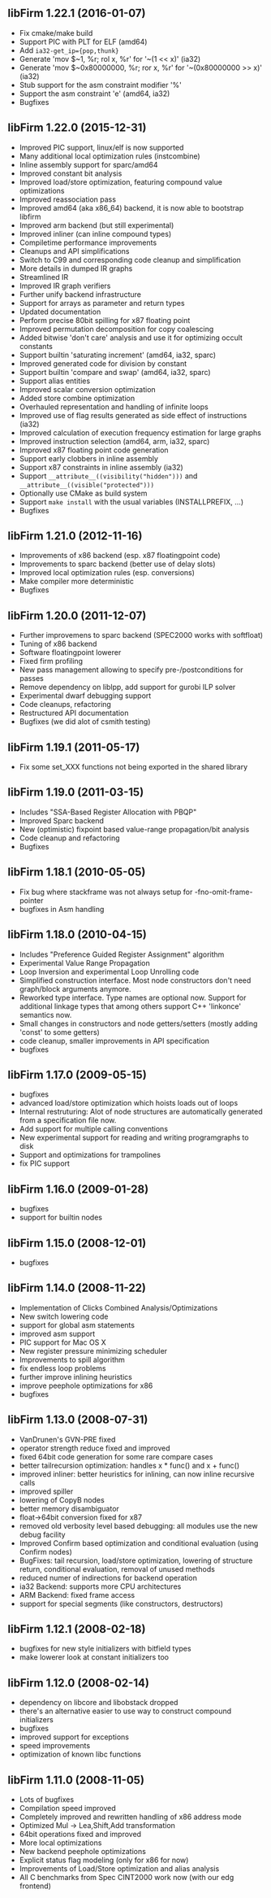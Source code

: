 libFirm 1.22.1 (2016-01-07)
---------------------------
* Fix cmake/make build
* Support PIC with PLT for ELF (amd64)
* Add `ia32-get_ip={pop,thunk}`
* Generate 'mov $~1, %r; rol x, %r' for '~(1 << x)' (ia32)
* Generate 'mov $~0x80000000, %r; ror x, %r' for '~(0x80000000 >> x)' (ia32)
* Stub support for the asm constraint modifier '%'
* Support the asm constraint 'e' (amd64, ia32)
* Bugfixes

libFirm 1.22.0 (2015-12-31)
---------------------------
* Improved PIC support, linux/elf is now supported
* Many additional local optimization rules (instcombine)
* Inline assembly support for sparc/amd64
* Improved constant bit analysis
* Improved load/store optimization, featuring compound value optimizations
* Improved reassociation pass
* Improved amd64 (aka x86_64) backend, it is now able to bootstrap libfirm
* Improved arm backend (but still experimental)
* Improved inliner (can inline compound types)
* Compiletime performance improvements
* Cleanups and API simplifications
* Switch to C99 and corresponding code cleanup and simplification
* More details in dumped IR graphs
* Streamlined IR
* Improved IR graph verifiers
* Further unify backend infrastructure
* Support for arrays as parameter and return types
* Updated documentation
* Perform precise 80bit spilling for x87 floating point
* Improved permutation decomposition for copy coalescing
* Added bitwise 'don't care' analysis and use it for optimizing occult constants
* Support builtin 'saturating increment' (amd64, ia32, sparc)
* Improved generated code for division by constant
* Support builtin 'compare and swap' (amd64, ia32, sparc)
* Support alias entities
* Improved scalar conversion optimization
* Added store combine optimization
* Overhauled representation and handling of infinite loops
* Improved use of flag results generated as side effect of instructions (ia32)
* Improved calculation of execution frequency estimation for large graphs
* Improved instruction selection (amd64, arm, ia32, sparc)
* Improved x87 floating point code generation
* Support early clobbers in inline assembly
* Support x87 constraints in inline assembly (ia32)
* Support `__attribute__((visibility("hidden")))` and `__attribute__((visible("protected")))`
* Optionally use CMake as build system
* Support `make install` with the usual variables (INSTALLPREFIX, ...)
* Bugfixes

libFirm 1.21.0 (2012-11-16)
---------------------------
* Improvements of x86 backend (esp. x87 floatingpoint code)
* Improvements to sparc backend (better use of delay slots)
* Improved local optimization rules (esp. conversions)
* Make compiler more deterministic
* Bugfixes

libFirm 1.20.0 (2011-12-07)
---------------------------

* Further improvemens to sparc backend (SPEC2000 works with softfloat)
* Tuning of x86 backend
* Software floatingpoint lowerer
* Fixed firm profiling
* New pass management allowing to specify pre-/postconditions for passes
* Remove dependency on liblpp, add support for gurobi ILP solver
* Experimental dwarf debugging support
* Code cleanups, refactoring
* Restructured API documentation
* Bugfixes (we did alot of csmith testing)

libFirm 1.19.1 (2011-05-17)
---------------------------

* Fix some set_XXX functions not being exported in the shared library

libFirm 1.19.0 (2011-03-15)
---------------------------

* Includes "SSA-Based Register Allocation with PBQP"
* Improved Sparc backend
* New (optimistic) fixpoint based value-range propagation/bit analysis
* Code cleanup and refactoring
* Bugfixes

libFirm 1.18.1 (2010-05-05)
---------------------------

* Fix bug where stackframe was not always setup for -fno-omit-frame-pointer
* bugfixes in Asm handling

libFirm 1.18.0 (2010-04-15)
---------------------------

* Includes "Preference Guided Register Assignment" algorithm
* Experimental Value Range Propagation
* Loop Inversion and experimental Loop Unrolling code
* Simplified construction interface. Most node constructors don't need graph/block arguments anymore.
* Reworked type interface. Type names are optional now. Support for additional linkage types that among others support C++ 'linkonce' semantics now.
* Small changes in constructors and node getters/setters (mostly adding 'const' to some getters)
* code cleanup, smaller improvements in API specification
* bugfixes

libFirm 1.17.0 (2009-05-15)
---------------------------

* bugfixes
* advanced load/store optimization which hoists loads out of loops
* Internal restruturing: Alot of node structures are automatically generated
   from a specification file now.
* Add support for multiple calling conventions
* New experimental support for reading and writing programgraphs to disk
* Support and optimizations for trampolines
* fix PIC support

libFirm 1.16.0 (2009-01-28)
---------------------------

* bugfixes
* support for builtin nodes

libFirm 1.15.0 (2008-12-01)
---------------------------
* bugfixes

libFirm 1.14.0 (2008-11-22)
---------------------------

* Implementation of Clicks Combined Analysis/Optimizations
* New switch lowering code
* support for global asm statements
* improved asm support
* PIC support for Mac OS X
* New register pressure minimizing scheduler
* Improvements to spill algorithm
* fix endless loop problems
* further improve inlining heuristics
* improve peephole optimizations for x86
* bugfixes

libFirm 1.13.0 (2008-07-31)
---------------------------

* VanDrunen's GVN-PRE fixed
* operator strength reduce fixed and improved
* fixed 64bit code generation for some rare compare cases
* better tailrecursion optimization: handles x * func() and x + func()
* improved inliner: better heuristics for inlining, can now inline recursive calls
* improved spiller
* lowering of CopyB nodes
* better memory disambiguator
* float->64bit conversion fixed for x87
* removed old verbosity level based debugging: all modules use the new debug facility
* Improved Confirm based optimization and conditional evaluation (using Confirm nodes)
* BugFixes: tail recursion, load/store optimization, lowering of structure return, conditional
  evaluation, removal of unused methods
* reduced numer of indirections for backend operation
* ia32 Backend: supports more CPU architectures
* ARM Backend: fixed frame access
* support for special segments (like constructors, destructors)

libFirm 1.12.1 (2008-02-18)
---------------------------

* bugfixes for new style initializers with bitfield types
* make lowerer look at constant initializers too

libFirm 1.12.0 (2008-02-14)
---------------------------

* dependency on libcore and libobstack dropped
* there's an alternative easier to use way to construct compound initializers
* bugfixes
* improved support for exceptions
* speed improvements
* optimization of known libc functions

libFirm 1.11.0 (2008-11-05)
---------------------------

* Lots of bugfixes
* Compilation speed improved
* Completely improved and rewritten handling of x86 address mode
* Optimized Mul -> Lea,Shift,Add transformation
* 64bit operations fixed and improved
* More local optimizations
* New backend peephole optimizations
* Explicit status flag modeling (only for x86 for now)
* Improvements of Load/Store optimization and alias analysis
* All C benchmarks from Spec CINT2000 work now (with our edg frontend)
